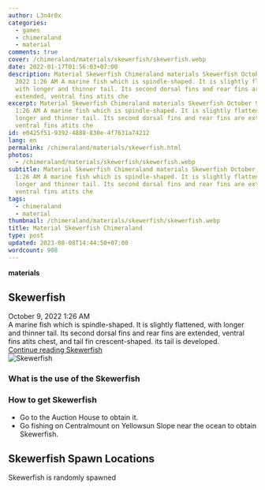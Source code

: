 ```yaml
---
author: L3n4r0x
categories:
  - games
  - chimeraland
  - material
comments: true
cover: /chimeraland/materials/skewerfish/skewerfish.webp
date: 2022-01-17T01:56:03+07:00
description: Material Skewerfish Chimeraland materials Skewerfish October 9,
  2022 1:26 AM A marine fish which is spindle-shaped. It is slightly flattened,
  with longer and thinner tail. Its second dorsal fins and rear fins are
  extended, ventral fins atits che
excerpt: Material Skewerfish Chimeraland materials Skewerfish October 9, 2022
  1:26 AM A marine fish which is spindle-shaped. It is slightly flattened, with
  longer and thinner tail. Its second dorsal fins and rear fins are extended,
  ventral fins atits che
id: e0425f51-9392-4888-830e-4f7631a74212
lang: en
permalink: /chimeraland/materials/skewerfish.html
photos:
  - /chimeraland/materials/skewerfish/skewerfish.webp
subtitle: Material Skewerfish Chimeraland materials Skewerfish October 9, 2022
  1:26 AM A marine fish which is spindle-shaped. It is slightly flattened, with
  longer and thinner tail. Its second dorsal fins and rear fins are extended,
  ventral fins atits che
tags:
  - chimeraland
  - material
thumbnail: /chimeraland/materials/skewerfish/skewerfish.webp
title: Material Skewerfish Chimeraland
type: post
updated: 2023-08-08T14:44:50+07:00
wordcount: 908
---
```


<link
  rel="stylesheet"
  href="https://rawcdn.githack.com/dimaslanjaka/Web-Manajemen/870a349/css/bootstrap-5-3-0-alpha3-wrapper.css"
/>
<section id="bootstrap-wrapper">
  <div data-bs-theme="dark">
    <div
      class="row g-0 border rounded overflow-hidden flex-md-row mb-4 shadow-sm position-relative bg-dark text-light"
    >
      <div class="col p-4 d-flex flex-column position-static">
        <strong class="d-inline-block mb-2 text-success">materials</strong>
        <h2 class="mb-0">Skewerfish</h2>
        <div class="mb-1 text-muted">October 9, 2022 1:26 AM</div>
        <div class="mb-2 border p-1">
          A marine fish which is spindle-shaped. It is slightly flattened, with
          longer and thinner tail. Its second dorsal fins and rear fins are
          extended, ventral fins atits chest, and tail fin crescent-shaped. its
          tail is developed.
        </div>
        <a
          href="/chimeraland/materials/skewerfish.html"
          class="stretched-link d-none text-primary"
          >Continue reading Skewerfish</a
        >
      </div>
      <div class="col-auto d-none d-md-block d-lg-block">
        <img
          src="https://www.webmanajemen.com/chimeraland/materials/skewerfish/skewerfish.webp"
          alt="Skewerfish"
        />
      </div>
    </div>
    <div class="row">
      <div class="col-lg-6 col-12 mb-2">
        <div class="card">
          <div class="card-body">
            <h3 class="card-title">What is the use of the Skewerfish</h3>
            <div class="card-text"><ul></ul></div>
          </div>
        </div>
      </div>
      <div class="col-lg-6 col-12 mb-2">
        <div class="card">
          <div class="card-body">
            <h3 class="card-title">How to get Skewerfish</h3>
            <div class="card-text">
              <ul>
                <li>Go to the Auction House to obtain it.</li>
                <li>
                  Go fishing on Centralmount on Yellowsun Slope near the ocean
                  to obtain Skewerfish.
                </li>
              </ul>
            </div>
          </div>
        </div>
      </div>
      <div class="col-12 mb-2">
        <h2>Skewerfish Spawn Locations</h2>
        <p>Skewerfish is randomly spawned</p>
      </div>
    </div>
  </div>
</section>